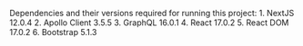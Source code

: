 Dependencies and their versions required for running this project:
    1. NextJS 12.0.4
    2. Apollo Client 3.5.5
    3. GraphQL 16.0.1
    4. React 17.0.2
    5. React DOM 17.0.2
    6. Bootstrap 5.1.3